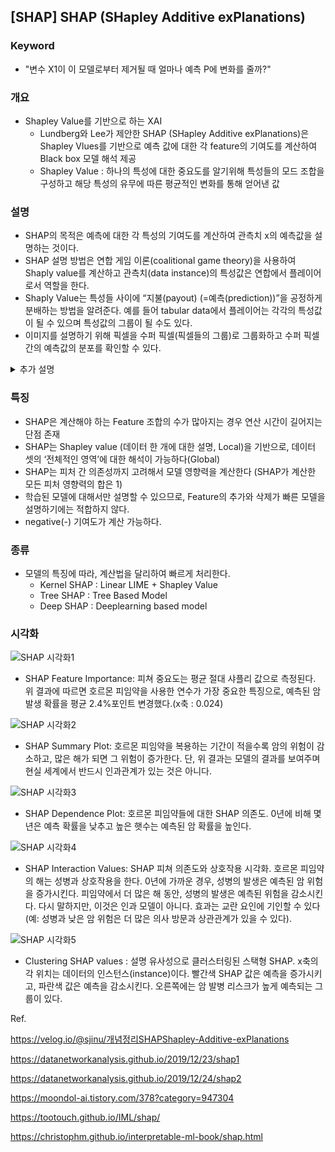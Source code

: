 ## [SHAP] SHAP (SHapley Additive exPlanations)

### Keyword
 - "변수 X1이 이 모델로부터 제거될 때 얼마나 예측 P에 변화를 줄까?"

### 개요
- Shapley Value를 기반으로 하는 XAI
	- Lundberg와 Lee가 제안한 SHAP (SHapley Additive exPlanations)은 Shapley Vlues를 기반으로 예측 값에 대한 각 feature의 기여도를 계산하여 Black box 모델 해석 제공
	- Shapley Value : 하나의 특성에 대한 중요도를 알기위해 특성들의 모드 조합을 구성하고 해당 특성의 유무에 따른 평균적인 변화를 통해 얻어낸 값

### 설명
- SHAP의 목적은 예측에 대한 각 특성의 기여도를 계산하여 관측치 x의 예측값을 설명하는 것이다. 
- SHAP 설명 방법은 연합 게임 이론(coalitional game theory)을 사용하여 Shaply value를 계산하고 관측치(data instance)의 특성값은 연합에서 플레이어로서 역할을 한다. 
- Shaply Value는 특성들 사이에 “지불(payout) (=예측(prediction))”을 공정하게 분배하는 방법을 알려준다. 예를 들어 tabular data에서 플레이어는 각각의 특성값이 될 수 있으며 특성값의 그룹이 될 수도 있다. 
- 이미지를 설명하기 위해 픽셀을 수퍼 픽셀(픽셀들의 그룹)로 그룹화하고 수퍼 픽셀 간의 예측값의 분포를 확인할 수 있다.

<details>
<summary>추가 설명</summary>
<div markdown="1">



</div>
</details>


### 특징
- SHAP은 계산해야 하는 Feature 조합의 수가 많아지는 경우 연산 시간이 길어지는 단점 존재
- SHAP는 Shapley value (데이터 한 개에 대한 설명, Local)을 기반으로, 데이터 셋의 ‘전체적인 영역’에 대한 해석이 가능하다(Global)
- SHAP는 피처 간 의존성까지 고려해서 모델 영향력을 계산한다 (SHAP가 계산한 모든 피처 영향력의 합은 1)
- 학습된 모델에 대해서만 설명할 수 있으므로, Feature의 추가와 삭제가 빠른 모델을 설명하기에는 적합하지 않다.
- negative(-) 기여도가 계산 가능하다.

### 종류
- 모델의 특징에 따라, 계산법을 달리하여 빠르게 처리한다.
	- Kernel SHAP : Linear LIME + Shapley Value
	- Tree SHAP : Tree Based Model
	- Deep SHAP : Deeplearning based model

### 시각화

![SHAP 시각화1](https://christophm.github.io/interpretable-ml-book/images/shap-importance.png) 
- SHAP Feature Importance: 피쳐 중요도는 평균 절대 샤플리 값으로 측정된다. 위 결과에 따르면 호르몬 피임약을 사용한 연수가 가장 중요한 특징으로, 예측된 암 발생 확률을 평균 2.4%포인트 변경했다.(x축 : 0.024)

![SHAP 시각화2](https://christophm.github.io/interpretable-ml-book/images/shap-importance-extended.png) 
- SHAP Summary Plot: 호르몬 피임약을 복용하는 기간이 적을수록 암의 위험이 감소하고, 많은 해가 되면 그 위험이 증가한다. 단, 위 결과는 모델의 결과를 보여주며 현실 세계에서 반드시 인과관계가 있는 것은 아니다.

![SHAP 시각화3](https://christophm.github.io/interpretable-ml-book/images/shap-dependence.png) 
- SHAP Dependence Plot: 호르몬 피임약들에 대한 SHAP 의존도. 0년에 비해 몇 년은 예측 확률을 낮추고 높은 햇수는 예측된 암 확률을 높인다.

![SHAP 시각화4](https://christophm.github.io/interpretable-ml-book/images/shap-dependence-interaction.png) 
- SHAP Interaction Values: SHAP 피쳐 의존도와 상호작용 시각화. 호르몬 피임약의 해는 성병과 상호작용을 한다. 0년에 가까운 경우, 성병의 발생은 예측된 암 위험을 증가시킨다. 피임약에서 더 많은 해 동안, 성병의 발생은 예측된 위험을 감소시킨다. 다시 말하지만, 이것은 인과 모델이 아니다. 효과는 교란 요인에 기인할 수 있다(예: 성병과 낮은 암 위험은 더 많은 의사 방문과 상관관계가 있을 수 있다).

![SHAP 시각화5](https://christophm.github.io/interpretable-ml-book/images/shap-clustering.png)
- Clustering SHAP values : 설명 유사성으로 클러스터링된 스택형 SHAP. x축의 각 위치는 데이터의 인스턴스(instance)이다. 빨간색 SHAP 값은 예측을 증가시키고, 파란색 값은 예측을 감소시킨다. 오른쪽에는 암 발병 리스크가 높게 예측되는 그룹이 있다.


Ref.

https://velog.io/@sjinu/개념정리SHAPShapley-Additive-exPlanations

https://datanetworkanalysis.github.io/2019/12/23/shap1

https://datanetworkanalysis.github.io/2019/12/24/shap2

https://moondol-ai.tistory.com/378?category=947304

https://tootouch.github.io/IML/shap/

https://christophm.github.io/interpretable-ml-book/shap.html
